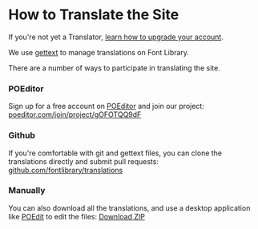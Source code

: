 <h1>How to Translate the Site</h1>

<p>If you're not yet a Translator, <a href="/guidebook/become-a-translator">learn how to upgrade your account</a>.</p>

<p>We use <a href="https://www.gnu.org/software/gettext/manual/gettext.html">gettext</a> to manage translations on Font Library.</p>

<p>There are a number of ways to participate in translating the site.</p>

<h3>POEditor</h3>

<p>Sign up for a free account on <a href="https://poeditor.com/">POEditor</a> and join our project: <a href="https://poeditor.com/join/project/gOFOTQQ9dF">poeditor.com/join/project/gOFOTQQ9dF</a></p>

<h3>Github</h3>

<p>If you're comfortable with git and gettext files, you can clone the translations directly and submit pull requests: <a href="https://github.com/fontlibrary/translations">github.com/fontlibrary/translations</a></p>

<h3>Manually</h3>

<p>You can also download all the translations, and use a desktop application like <a href="https://poedit.net/">POEdit</a> to edit the files: <a href="https://github.com/fontlibrary/translations/archive/master.zip">Download ZIP</a></p>